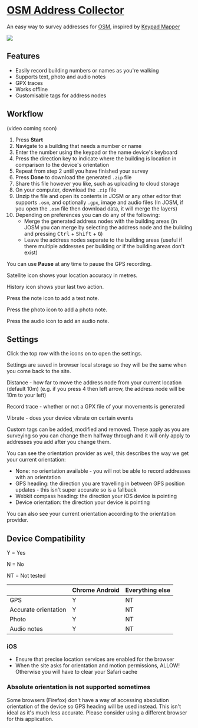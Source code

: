 # [OSM Address Collector](https://ntzm.github.io/osm-address-collector/)

An easy way to survey addresses for [OSM](https://www.openstreetmap.org/), inspired by [Keypad Mapper](https://wiki.openstreetmap.org/wiki/Keypad-Mapper_3)

![](https://user-images.githubusercontent.com/3888578/169166977-0b2674d7-00fc-4ef5-a2a0-7c74f12879c2.png)

## Features

- Easily record building numbers or names as you're walking
- Supports text, photo and audio notes
- GPX traces
- Works offline
- Customisable tags for address nodes

## Workflow

(video coming soon)

1. Press **Start**
1. Navigate to a building that needs a number or name
1. Enter the number using the keypad or the name device's keyboard
1. Press the direction key to indicate where the building is location in comparison to the device's orientation
1. Repeat from step 2 until you have finished your survey
1. Press **Done** to download the generated `.zip` file
1. Share this file however you like, such as uploading to cloud storage
1. On your computer, download the `.zip` file
1. Unzip the file and open its contents in JOSM or any other editor that supports `.osm`, and optionally `.gpx`, image and audio files
   (In JOSM, if you open the `.osm` file then download data, it will merge the layers)
1. Depending on preferences you can do any of the following:
   - Merge the generated address nodes with the building areas
     (in JOSM you can merge by selecting the address node and the building and pressing <kbd>Ctrl</kbd> + <kbd>Shift</kbd> + <kbd>G</kbd>)
   - Leave the address nodes separate to the building areas
     (useful if there multiple addresses per building or if the building areas don't exist)

You can use **Pause** at any time to pause the GPS recording.

Satellite icon shows your location accuracy in metres.

History icon shows your last two action.

Press the note icon to add a text note.

Press the photo icon to add a photo note.

Press the audio icon to add an audio note.

## Settings

Click the top row with the icons on to open the settings.

Settings are saved in browser local storage so they will be the same when you come back to the site.

Distance - how far to move the address node from your current location (default 10m)
(e.g. if you press 4 then left arrow, the address node will be 10m to your left)

Record trace - whether or not a GPX file of your movements is generated

Vibrate - does your device vibrate on certain events

Custom tags can be added, modified and removed.
These apply as you are surveying so you can change them halfway through and it will only apply to addresses you add after you change them.

You can see the orientation provider as well, this describes the way we get your current orientation:

- None: no orientation available - you will not be able to record addresses with an orientation
- GPS heading: the direction you are travelling in between GPS position updates - this isn't super accurate so is a fallback
- Webkit compass heading: the direction your iOS device is pointing
- Device orientation: the direction your device is pointing

You can also see your current orientation according to the orientation provider.

## Device Compatibility

Y = Yes

N = No

NT = Not tested

|                      | Chrome Android | Everything else |
| -------------------- | -------------- | --------------- |
| GPS                  | Y              | NT              |
| Accurate orientation | Y              | NT              |
| Photo                | Y              | NT              |
| Audio notes          | Y              | NT              |

### iOS

- Ensure that precise location services are enabled for the browser
- When the site asks for orientation and motion permissions, ALLOW! Otherwise you will have to clear your Safari cache

### Absolute orientation is not supported sometimes

Some browsers (Firefox) don't have a way of accessing absolution orientation of the device so GPS heading will be used instead.
This isn't ideal as it's much less accurate.
Please consider using a different browser for this application.
